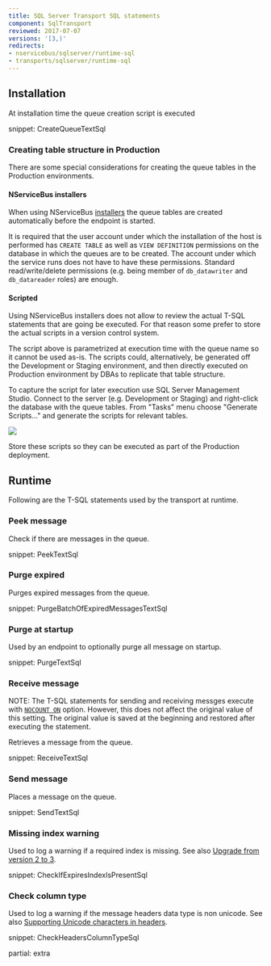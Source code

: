 ```yaml
---
title: SQL Server Transport SQL statements
component: SqlTransport
reviewed: 2017-07-07
versions: '[3,)'
redirects:
- nservicebus/sqlserver/runtime-sql
- transports/sqlserver/runtime-sql
---
```


## Installation

At installation time the queue creation script is executed

snippet: CreateQueueTextSql


### Creating table structure in Production

There are some special considerations for creating the queue tables in the Production environments.


#### NServiceBus installers

When using NServiceBus [installers](/nservicebus/operations/installers.md) the queue tables are created automatically before the endpoint is started.

It is required that the user account under which the installation of the host is performed has `CREATE TABLE` as well as `VIEW DEFINITION` permissions on the database in which the queues are to be created. The account under which the service runs does not have to have these permissions. Standard read/write/delete permissions (e.g. being member of `db_datawriter` and `db_datareader` roles) are enough.


#### Scripted

Using NServiceBus installers does not allow to review the actual T-SQL statements that are going be executed. For that reason some prefer to store the actual scripts in a version control system.  
 
The script above is parametrized at execution time with the queue name so it cannot be used as-is. The scripts could, alternatively, be generated off the Development or Staging environment, and then directly executed on Production environment by DBAs to replicate that table structure. 

To capture the script for later execution use SQL Server Management Studio. Connect to the server (e.g. Development or Staging) and right-click the database with the queue tables. From "Tasks" menu choose "Generate Scripts..." and generate the scripts for relevant tables.

![](generating-ddl.png)

Store these scripts so they can be executed as part of the Production deployment.


## Runtime

Following are the T-SQL statements used by the transport at runtime.


### Peek message

Check if there are messages in the queue.

snippet: PeekTextSql


### Purge expired

Purges expired messages from the queue.

snippet: PurgeBatchOfExpiredMessagesTextSql


### Purge at startup

Used by an endpoint to optionally purge all message on startup.

snippet: PurgeTextSql


### Receive message

NOTE: The T-SQL statements for sending and receiving messges execute with [`NOCOUNT ON`](https://docs.microsoft.com/en-us/sql/t-sql/statements/set-nocount-transact-sql) option. However, this does not affect the original value of this setting. The original value is saved at the beginning and restored after executing the statement.

Retrieves a message from the queue.

snippet: ReceiveTextSql


### Send message

Places a message on the queue.

snippet: SendTextSql


### Missing index warning

Used to log a warning if a required index is missing. See also [Upgrade from version 2 to 3](/transports/upgrades/sqlserver-2to3.md#namespace-changes-indexes).

snippet: CheckIfExpiresIndexIsPresentSql


### Check column type

Used to log a warning if the message headers data type is non unicode. See also [Supporting Unicode characters in headers](/transports/upgrades/sqlserver-unicode-headers.md).

snippet: CheckHeadersColumnTypeSql



partial: extra